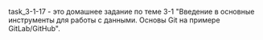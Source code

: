 task_3-1-17 - это домашнее задание по теме 3-1 "Введение в основные инструменты для работы с данными. Основы Git на примере GitLab/GitHub".
